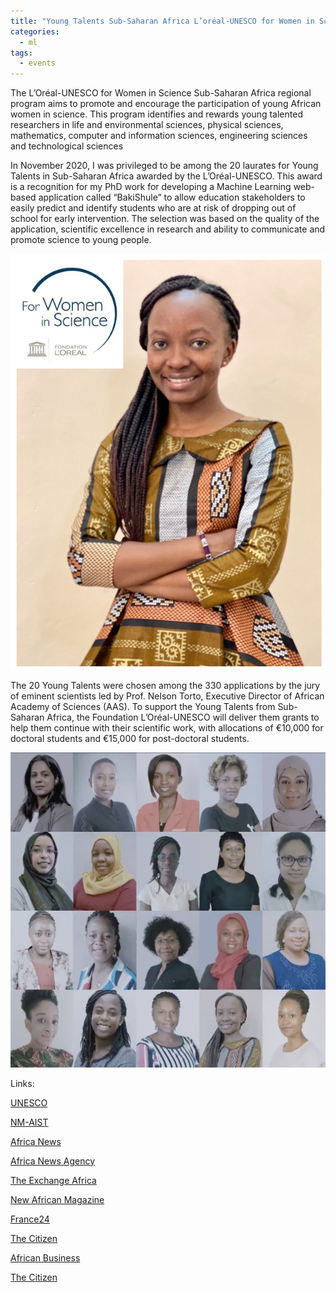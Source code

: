 ```yaml
---
title: "Young Talents Sub-Saharan Africa L’oréal-UNESCO for Women in Science"
categories:
  - ml
tags:
  - events
---
```

The L’Oréal-UNESCO for Women in Science Sub-Saharan Africa regional program aims to promote and encourage the participation of young African women in science. This program identifies and rewards young talented researchers in life and environmental sciences, physical sciences, mathematics, computer and information sciences, engineering sciences and technological sciences

In November 2020, I was privileged to be among the 20 laurates for Young Talents in Sub-Saharan Africa awarded by the L’Oréal-UNESCO. This award is a recognition for my PhD work for developing a Machine Learning web-based application called “BakiShule” to allow education stakeholders to easily predict and identify students who are at risk of dropping out of school for early intervention. The selection was based on the quality of the application, scientific excellence in research and ability to communicate and promote science to young people. 

<img src="/assets/images/unesco1.png" class="align-center" alt="">  

The 20 Young Talents were chosen among the 330 applications by the jury of eminent scientists led by Prof. Nelson Torto, Executive Director of African Academy of Sciences (AAS). To support the Young Talents from Sub-Saharan Africa, the Foundation L’Oréal-UNESCO will deliver them grants to help them continue with their scientific work, with allocations of €10,000 for doctoral students and €15,000 for post-doctoral students.

<img src="/assets/images/unesco2.jpeg" class="align-center" alt=""> 

Links:

[UNESCO](https://en.unesco.org/news/unesco-and-foundation-loreal-recognize-20-young-women-scientists-sub-saharan-africa)

[NM-AIST](https://www.nm-aist.ac.tz/index.php/blog/358-neema)

[Africa News](https://www.africanews.com/2020/11/26/empowering-african-women-in-science-business-africa/)

[Africa News Agency](https://www.africanewsagency.fr/portraits-20-femmes-qui-incarnent-la-science-africaine-de-demain/)

[The Exchange Africa](https://theexchange.africa/countries/tanzania/meet-tanzanias-youngest-phd-holder-winner-of-youngest-women-scientist-awards/?amp=1)

[New African Magazine](https://newafricanmagazine.com/25116/)

[France24](https://www.france24.com/fr/vidéo/20211208-tanzanie-une-application-pour-prévenir-le-décrochage-scolaire)

[The Citizen](https://www.thecitizen.co.tz/tanzania/magazines/woman/neema-academic-who-inspires-girls-to-break-the-glass-ceiling-3709182)

[African Business](https://african.business/2021/02/technology-information/young-african-women-in-stem-neema-mduma-machine-learning/)

[The Citizen](https://www.thecitizen.co.tz/tanzania/magazines/woman/women-in-leadership-and-the-next-level-of-success-4107130)

